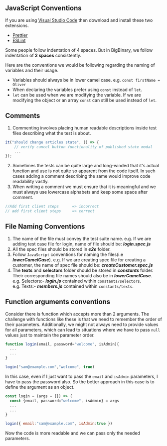 ## JavaScript Conventions

If you are using [Visual Studio Code](https://code.visualstudio.com/) then
download and install these two extensions.
  - [Prettier](https://marketplace.visualstudio.com/items?itemName=esbenp.prettier-vscode)
  - [ESLint](https://marketplace.visualstudio.com/items?itemName=dbaeumer.vscode-eslint)

Some people follow indentation of 4 spaces. But in BigBinary, we follow
indentation of **2 spaces** consistently.

Here are the conventions we would be following regarding the naming of variables and their usage.

* Variables should always be in lower camel case. e.g.  `const firstName = Oliver`
* When declaring the variables prefer using `const` instead of `let`.
* `let` can be used when we are modifying the variable. If we are modifying the
object or an array `const` can still be used instead of `let`.

## Comments

1. Commenting involves placing human readable descriptions inside test files
   describing what the test is about.

```javascript
it("should change articles state", () => {
    // verify cancel button functionality of published state modal
    ...
});
```

2. Sometimes the tests can be quite large and long-winded that it's actual
   function and use is not quite so apparent from the code itself. In such cases
   adding a comment describing the same would improve code readability vastly.
3. When writing a comment we must ensure that it is meaningful and we must
   always use lowercase alphabets and keep some space after comment.

```javascript
//Add first client steps      => incorrect
// add first client steps     => correct
```

## File Naming Conventions

1. The name of the file must convey the test suite name. e.g. If we are adding
   test case file for login, name of file should be: **_login.spec.js_**
2. All the spec files should be stored in **_e2e_** folder.
3. Follow `JavaScript` conventions for naming the files(i.e **_lowerCamelCase_**). e.g.
   If we are creating spec file for creating a customer, the name of spec file
   should be: **_createCustomer.spec.js_**
4. The **texts** and **selectors** folder should be stored in **_constants_**
   folder. Their corresponding file names should also be in
   **_lowerCamelCase_**.\
    e.g. Selectors:- **_login.js_** contained within `constants/selectors`.\
    e.g. Texts:- **_members.js_** contained within `constants/texts`.

## Function arguments conventions

Consider there is function which accepts more than 2 arguments. The challenge with functions like these is that we need to remember the order of their parameters.
Additionally, we might not always need to provide values for all parameters, which can lead to situations where we have to pass `null` values just to maintain the parameter order.

```js
function login(email, password="welcome", isAdmin){
  ...
  ...
}

login("sam@example.com","welcome", true)
```

In this case, even if I just want to pass the `email` and `isAdmin` parameters,
I have to pass the password also. So the better approach in this case is to
define the argument as an object.

```js
const login = (args = {}) => {
  const {email, password="welcome", isAdmin} = args
  ...
  ...
}

login({ email:"sam@example.com", isAdmin:true })
```

Now the code is more readable and we can pass only the needed parameters.
